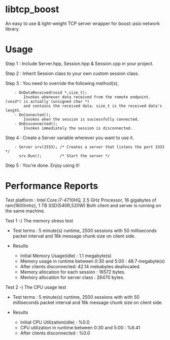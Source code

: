 # libtcp_boost
An easy to use &amp; light-weight TCP server wrapper for boost::asio network library.

# Usage

Step 1 : Include Server.hpp, Session.hpp & Session.cpp in your project.

Step 2 : Inherit Session class to your own custom session class.

Step 3 : You need to override the following method(s);
        
        - OnDataReceived(void *,size_t); 
			Invokes whenever data received from the remote endpoint. (void*) is actually (unsigned char *)
			and contains the received data. size_t is the received data's length.
        - OnConnected();
			Invokes when the session is successfully connected.
        - OnDisconnected();
			Invokes immediately the session is disconnected.
        
Step 4 : Create a Server variable wherever you want to use it.
        
        - Server srv(3333); /* Creates a server that listens the port 3333 */
          srv.Run();        /* Start the server */
          
Step 5 : You're done. Enjoy using it!

# Performance Reports

Test platform : Intel Core i7-4710HQ, 2.5 GHz Processor, 16 gigabytes of ram(1600mhz), 1 TB SSD(540R,520W)
Both client and server is running on the same machine.

Test 1 -) The memory stress test

 - Test terms : 5 minute(s) runtime, 2500 sessions with 50 milliseconds packet interval and 16k message chunk size on client side.

- Results
	- Initial Memory Usage(idle) : 1.1 megabyte(s)
	- Memory usage in runtime between 0:30 and 5:00 : 48.7 megabyte(s)
	- After clients disconnected: 42.14 mebabytes deallocated.
	- Memory allocation for each session : 16572 bytes.
	- Memory allocation for server class : 26470 bytes.

Test 2 -) The CPU usage test

- Test terms : 5 minute(s) runtime, 2500 sessions with with 50 milliseconds packet interval and 16k message chunk size on client side.

- Results
	- Initial CPU Utilization(idle) : %0.0
	- CPU utilization in runtime between 0:30 and 5:00 : %8.41
	- After clients disconnected : %0.0
        
